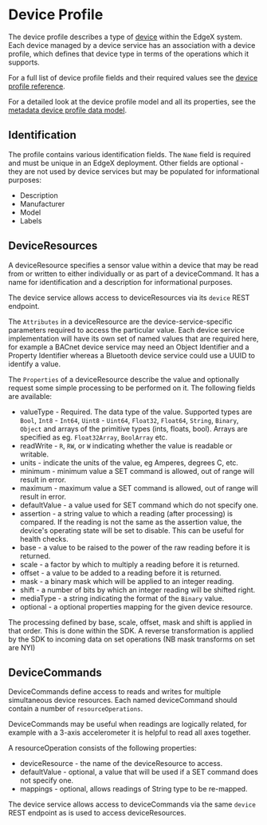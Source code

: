 # Device Profile

The device profile describes a type of [device](../../../general/Definitions.md#device) within the EdgeX system. Each
device managed by a device service has an association with a device profile,
which defines that device type in terms of the operations which it supports.

For a full list of device profile fields and their required values see the [device profile reference](./Ch-DeviceProfileRef.md).

For a detailed look at the device profile model and all its properties, see the [metadata device profile data model](../../core/metadata/Ch-Metadata.md#data-models).

Identification
--------------

The profile contains various identification fields. The `Name` field is required and must be unique in an EdgeX deployment. Other fields are optional - they are not used by device services but may be populated for informational purposes:

* Description
* Manufacturer
* Model
* Labels

DeviceResources
---------------

A deviceResource specifies a sensor value within a device that may be read
from or written to either individually or as part of a deviceCommand. It has a
name for identification and a description for informational purposes.

The device service allows access to deviceResources via its `device`
REST endpoint.

The `Attributes` in a deviceResource are the device-service-specific parameters
required to access the particular value. Each device service implementation
will have its own set of named values that are required here, for example a
BACnet device service may need an Object Identifier and a Property Identifier
whereas a Bluetooth device service could use a UUID to identify a value.

The `Properties` of a deviceResource describe the value and optionally request
some simple processing to be performed on it. The following fields are available:

* valueType - Required. The data type of the value. Supported types are `Bool`,
`Int8` - `Int64`, `Uint8` - `Uint64`, `Float32`, `Float64`, `String`, `Binary`,
`Object` and arrays of the primitive types (ints, floats, bool). Arrays are specified
as eg. `Float32Array`, `BoolArray` etc.
* readWrite - `R`, `RW`, or `W` indicating whether the value is readable or
writable.
* units - indicate the units of the value, eg Amperes, degrees C, etc.
* minimum - minimum value a SET command is allowed, out of range will result in error.
* maximum - maximum value a SET command is allowed, out of range will result in error.
* defaultValue - a value used for SET command which do not specify one.
* assertion - a string value to which a reading (after processing) is compared.
 If the reading is not the same as the assertion value, the device's operating
state will be set to disable. This can be useful for health checks.
* base - a value to be raised to the power of the raw reading before it is returned.
* scale - a factor by which to multiply a reading before it is returned.
* offset - a value to be added to a reading before it is returned.
* mask - a binary mask which will be applied to an integer reading.
* shift - a number of bits by which an integer reading will be shifted right.
* mediaType - a string indicating the format of the `Binary` value.
* optional - a optional properties mapping for the given device resource.

The processing defined by base, scale, offset, mask and shift is applied in
that order. This is done within the SDK. A reverse transformation is applied
by the SDK to incoming data on set operations (NB mask transforms on set are NYI)

DeviceCommands
--------------

DeviceCommands define access to reads and writes for multiple simultaneous
device resources. Each named deviceCommand should contain a number of
`resourceOperations`.

DeviceCommands may be useful when readings are logically related, for example
with a 3-axis accelerometer it is helpful to read all axes together.

A resourceOperation consists of the following properties:

* deviceResource - the name of the deviceResource to access.
* defaultValue - optional, a value that will be used if a SET command does not
specify one.
* mappings - optional, allows readings of String type to be re-mapped.

The device service allows access to deviceCommands via the same `device` REST
endpoint as is used to access deviceResources.

